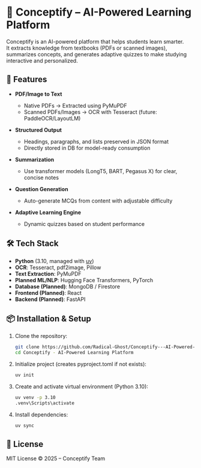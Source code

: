 # 📘 Conceptify – AI-Powered Learning Platform

Conceptify is an AI-powered platform that helps students learn smarter.  
It extracts knowledge from textbooks (PDFs or scanned images), summarizes concepts, and generates adaptive quizzes to make studying interactive and personalized.

## 🚀 Features

-   **PDF/Image to Text**

    -   Native PDFs → Extracted using PyMuPDF
    -   Scanned PDFs/Images → OCR with Tesseract (future: PaddleOCR/LayoutLM)

-   **Structured Output**

    -   Headings, paragraphs, and lists preserved in JSON format
    -   Directly stored in DB for model-ready consumption

-   **Summarization**

    -   Use transformer models (LongT5, BART, Pegasus X) for clear, concise notes

-   **Question Generation**

    -   Auto-generate MCQs from content with adjustable difficulty

-   **Adaptive Learning Engine**
    -   Dynamic quizzes based on student performance

## 🛠️ Tech Stack

-   **Python** (3.10, managed with [uv](https://github.com/astral-sh/uv))
-   **OCR**: Tesseract, pdf2image, Pillow
-   **Text Extraction**: PyMuPDF
-   **Planned ML/NLP**: Hugging Face Transformers, PyTorch
-   **Database (Planned)**: MongoDB / Firestore
-   **Frontend (Planned)**: React
-   **Backend (Planned)**: FastAPI

## 📦 Installation & Setup

1. Clone the repository:

    ```bash
    git clone https://github.com/Radical-Ghost/Conceptify---AI-Powered-Learning-Platform.git "Conceptify - AI-Powered Learning Platform"
    cd Conceptify - AI-Powered Learning Platform
    ```

2. Initialize project (creates pyproject.toml if not exists):

    ```bash
    uv init
    ```

3. Create and activate virtual environment (Python 3.10):

    ```bash
    uv venv -p 3.10
    .venv\Scripts\activate
    ```

4. Install dependencies:

    ```bash
    uv sync
    ```

## 📜 License

MIT License © 2025 – Conceptify Team



